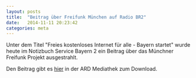 ```yaml
---
layout: posts
title:  "Beitrag über Freifunk München auf Radio BR2"
date:   2014-11-11 20:23:42
categories: meta
---
```


Unter dem Titel "Freies kostenloses Internet für alle - Bayern startet" wurde heute im Notizbuch Service Bayern 2 ein Beitrag über das Münchner Freifunk Projekt ausgestrahlt.

Den Beitrag gibt es [hier](http://www.ardmediathek.de/radio/Notizbuch-Service-Bayern-2/Freies-kostenloses-Internet-f%C3%BCr-alle-B/Bayern-2/Audio-Podcast?documentId=24652892&bcastId=5936850) in der ARD Mediathek zum Download.
